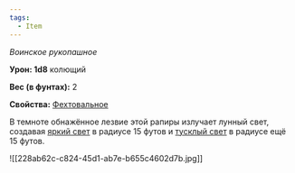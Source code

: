 ```yaml
---
tags:
  - Item
---
```

_Воинское рукопашное_

**Урон: 1d8** колющий

**Вес (в фунтах):** 2

**Свойства:** [Фехтовальное](https://ttg.club/screens/Finesse)

В темноте обнажённое лезвие этой рапиры излучает лунный свет, создавая [яркий свет](https://ttg.club/screens/bright_light) в радиусе 15 футов и [тусклый свет](https://ttg.club/screens/dim_light) в радиусе ещё 15 футов.

  

![[228ab62c-c824-45d1-ab7e-b655c4602d7b.jpg]]